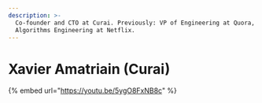 ```yaml
---
description: >-
  Co-founder and CTO at Curai. Previously: VP of Engineering at Quora, led
  Algorithms Engineering at Netflix.
---
```


# Xavier Amatriain \(Curai\)

{% embed url="https://youtu.be/5ygO8FxNB8c" %}



